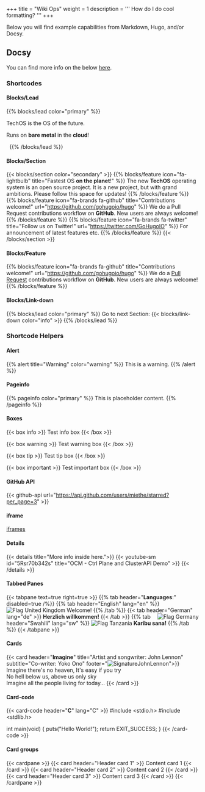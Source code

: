 +++
title = "Wiki Ops"
weight = 1
description = '''
How do I do cool formatting?
'''
+++

Below you will find example capabilities from Markdown, Hugo, and/or Docsy.

## Docsy
You can find more info on the below [here](https://www.docsy.dev/docs/adding-content/shortcodes/).

### Shortcodes

#### Blocks/Lead

{{% blocks/lead color="primary" %}}
&nbsp;

TechOS is the OS of the future.

Runs on **bare metal** in the **cloud**!

&nbsp;
{{% /blocks/lead %}}

#### Blocks/Section
{{< blocks/section color="secondary" >}}
{{% blocks/feature icon="fa-lightbulb" title="Fastest OS **on the planet**!" %}}
The new **TechOS** operating system is an open source project. It is a new project, but with grand ambitions.
Please follow this space for updates!
{{% /blocks/feature %}}
{{% blocks/feature icon="fa-brands fa-github" title="Contributions welcome!" url="https://github.com/gohugoio/hugo" %}}
We do a Pull Request contributions workflow on **GitHub**. New users are always welcome! 
{{% /blocks/feature %}}
{{% blocks/feature icon="fa-brands fa-twitter" title="Follow us on Twitter!" url="https://twitter.com/GoHugoIO" %}}
For announcement of latest features etc.
{{% /blocks/feature %}}
{{< /blocks/section >}}

#### Blocks/Feature
{{% blocks/feature icon="fa-brands fa-github" title="Contributions welcome!" url="https://github.com/gohugoio/hugo" %}}
We do a [Pull Request](https://github.com/gohugoio/hugo/pulls) contributions workflow on **GitHub**. New users are always welcome!
{{% /blocks/feature %}}

#### Blocks/Link-down
{{% blocks/lead color="primary" %}}
    Go to next Section: {{< blocks/link-down color="info" >}}
{{% /blocks/lead %}}

### Shortcode Helpers

#### Alert
{{% alert title="Warning" color="warning" %}}
This is a warning.
{{% /alert %}}

#### Pageinfo
{{% pageinfo color="primary" %}}
This is placeholder content.
{{% /pageinfo %}}

#### Boxes

{{< box info >}}
  Test info box
{{< /box >}}

{{< box warning >}}
  Test warning box
{{< /box >}}

{{< box tip >}}
  Test tip box
{{< /box >}}

{{< box important >}}
  Test important box
{{< /box >}}

#### GitHub API

{{< github-api url="https://api.github.com/users/miethe/starred?per_page=3" >}}

#### iframe
[iframes](https://www.w3schools.com/tags/tag_iframe.asp)

#### Details
{{< details title="More info inside here.">}}
{{< youtube-sm id="5Rsr70b342s" title="OCM - Ctrl Plane and ClusterAPI Demo" >}}
{{< /details >}}

#### Tabbed Panes
{{< tabpane text=true right=true >}}
  {{% tab header="**Languages**:" disabled=true /%}}
  {{% tab header="English" lang="en" %}}
  ![Flag United Kingdom](flags/uk.png)
  Welcome!
  {{% /tab %}}
  {{< tab header="German" lang="de" >}}
    <b>Herzlich willkommen!</b>
    <img src="flags/de.png" alt="Flag Germany" style="float: right; padding: 0 0 0 0px">
  {{< /tab >}}
  {{% tab header="Swahili" lang="sw" %}}
  ![Flag Tanzania](flags/tz.png)
  **Karibu sana!**
  {{% /tab %}}
{{< /tabpane >}}

#### Cards
{{< card header="**Imagine**" title="Artist and songwriter: John Lennon" subtitle="Co-writer: Yoko Ono"
          footer="![SignatureJohnLennon](https://server.tld/…/signature.png 'Signature John Lennon')">}}
Imagine there's no heaven, It's easy if you try<br/>
No hell below us, above us only sky<br/>
Imagine all the people living for today…
{{< /card >}}

#### Card-code
{{< card-code header="**C**" lang="C" >}}
#include <stdio.h>
#include <stdlib.h>

int main(void)
{
  puts("Hello World!");
  return EXIT_SUCCESS;
}
{{< /card-code >}}

#### Card groups
{{< cardpane >}}
  {{< card header="Header card 1" >}}
    Content card 1
  {{< /card >}}
  {{< card header="Header card 2" >}}
    Content card 2
  {{< /card >}}
  {{< card header="Header card 3" >}}
    Content card 3
  {{< /card >}}
{{< /cardpane >}}